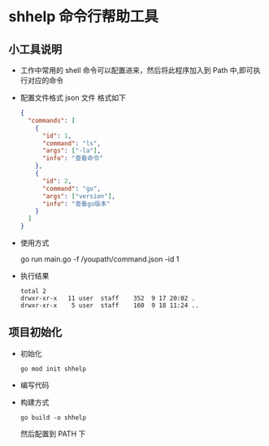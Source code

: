 # shhelp 命令行帮助工具

## 小工具说明

- 工作中常用的 shell 命令可以配置进来，然后将此程序加入到 Path 中,即可执行对应的命令

- 配置文件格式
  json 文件 格式如下

  ```json
  {
    "commands": [
      {
        "id": 1,
        "command": "ls",
        "args": ["-la"],
        "info": "查看命令"
      },
      {
        "id": 2,
        "command": "go",
        "args": ["version"],
        "info": "查看go版本"
      }
    ]
  }
  ```

- 使用方式

  go run main.go -f /youpath/command.json -id 1

- 执行结果

  ```shell
  total 2
  drwxr-xr-x   11 user  staff    352  9 17 20:02 .
  drwxr-xr-x    5 user  staff    160  9 18 11:24 ..
  ```

## 项目初始化

- 初始化

  `go mod init shhelp`

- 编写代码

- 构建方式

  `go build -o shhelp`

  然后配置到 PATH 下
